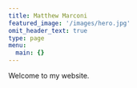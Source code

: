 ```yaml
---
title: Matthew Marconi
featured_image: '/images/hero.jpg'
omit_header_text: true
type: page
menu:
  main: {}
---
```

Welcome to my website.

